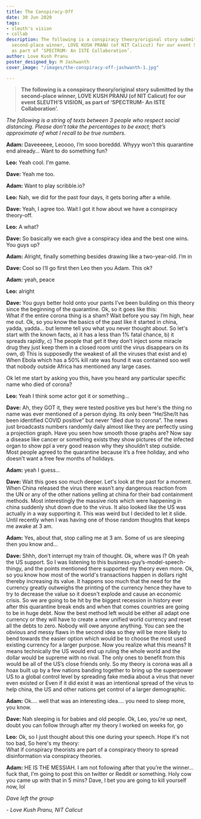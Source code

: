 ```yaml
---
title: The Conspiracy-Off
date: 30 Jun 2020
tags:
- sleuth's vision
- collab
description: The following is a conspiracy theory/original story submitted by the
  second-place winner, LOVE KUSH PRANU (of NIT Calicut) for our event SLEUTH’S VISION,
  as part of ‘SPECTRUM- An ISTE Collaboration’.
author: Love Kush Pranu
poster_designed_by: M Jashwanth
cover_image: "/images/the-conspiracy-off-jashwanth-1.jpg"

---
```

> **The following is a conspiracy theory/original story submitted by the second-place winner, LOVE KUSH PRANU (of NIT Calicut) for our event SLEUTH’S VISION, as part of ‘SPECTRUM- An ISTE Collaboration’.**

_The following is a string of texts between 3 people who respect social distancing. Please don’t take the percentages to be exact; that’s approximate of what I recall to be true numbers._

**Adam:** Daveeeeee, Leoooo, I’m sooo boreddd. Whyyy won't this quarantine end already… Want to do something fun?

**Leo:** Yeah cool. I'm game.

**Dave:** Yeah me too.

**Adam:** Want to play scribble.io?

**Leo:** Nah, we did for the past four days, it gets boring after a while.

**Dave:** Yeah, I agree too. Wait I got it how about we have a conspiracy theory-off.

**Leo:** A what?

**Dave:** So basically we each give a conspiracy idea and the best one wins. You guys up?

**Adam:** Alright, finally something besides drawing like a two-year-old. I’m in

**Dave:** Cool so I’ll go first then Leo then you Adam. This ok?

**Adam:** yeah, peace

**Leo:** alright

**Dave:** You guys better hold onto your pants I’ve been building on this theory since the beginning of the quarantine. Ok, so it goes like this:  
What if the entire corona thing is a sham? Wait before you say I’m high, hear me out. Ok, so you know the basics of the past like it started in china, yadda, yadda… but lemme tell you what you never thought about. So let's start with the known facts, a) it has a less than 1% fatal chance, b) it spreads rapidly, c) The people that get it they don’t inject some miracle drug they just keep them in a closed room until the virus disappears on its own, d) This is supposedly the weakest of all the viruses that exist and e) When Ebola which has a 50% kill rate was found it was contained soo well that nobody outside Africa has mentioned any large cases.

Ok let me start by asking you this, have you heard any particular specific name who died of corona?

**Leo:** Yeah I think some actor got it or something…

**Dave:** Ah, they GOT it, they were tested positive yes but here's the thing no name was ever mentioned of a person dying. Its only been “He/She/It has been identified COVID positive” but never “died due to corona”. The news just broadcasts numbers randomly daily almost like they are perfectly using a projection graph. Have you seen how smooth those graphs are? Now say a disease like cancer or something exists they show pictures of the infected organ to show ppl a very good reason why they shouldn’t step outside. Most people agreed to the quarantine because it’s a free holiday, and who doesn't want a free few months of holidays.

**Adam:** yeah I guess…

**Dave:** Wait this goes soo much deeper. Let's look at the past for a moment. When China released the virus there wasn’t any dangerous reaction from the UN or any of the other nations yelling at china for their bad containment methods. Most interestingly the massive riots which were happening in china suddenly shut down due to the virus. It also looked like the US was actually in a way supporting it. This was weird but I decided to let it slide. Until recently when I was having one of those random thoughts that keeps me awake at 3 am.

**Adam:** Yes, about that, stop calling me at 3 am. Some of us are sleeping then you know and…

**Dave:** Shhh, don’t interrupt my train of thought. Ok, where was I? Oh yeah the US support. So I was listening to this business-guy’s-model-speech-thingy, and the points mentioned there supported my theory even more. Ok, so you know how most of the world's transactions happen in dollars right thereby increasing its value. It happens soo much that the need for the currency greatly outweighs the printing of the currency hence they have to try to decrease the value so it doesn't explode and cause an economic crisis. So we are going to be hit by the biggest recession in history ever after this quarantine break ends and when that comes countries are going to be in huge debt. Now the best method left would be either all adapt one currency or they will have to create a new unified world currency and reset all the debts to zero. Nobody will owe anyone anything. You can see the obvious and messy flaws in the second idea so they will be more likely to bend towards the easier option which would be to choose the most used existing currency for a larger purpose. Now you realize what this means? It means technically the US would end up ruling the whole world and the dollar would be supreme with no rival. The only ones to benefit from this would be all of the US’s close friends only. So my theory is corona was all a hoax built up by a few nations banding together to bring up the superpower US to a global control level by spreading fake media about a virus that never even existed or Even if it did exist it was an intentional spread of the virus to help china, the US and other nations get control of a larger demographic.

**Adam:** Ok…. well that was an interesting idea…. you need to sleep more, you know.

**Dave:** Nah sleeping is for babies and old people. Ok, Leo, you're up next, doubt you can follow through after my theory I worked on weeks for, go

**Leo:** Ok, so I just thought about this one during your speech. Hope it's not too bad, So here's my theory:  
What if conspiracy theorists are part of a conspiracy theory to spread disinformation via conspiracy theories.

**Adam:** HE IS THE MESSIAH. I am not following after that you’re the winner… fuck that, I’m going to post this on twitter or Reddit or something. Holy cow you came up with that in 5 mins? Dave, I bet you are going to kill yourself now, lol

_Dave left the group_

_- Love Kush Pranu, NIT Calicut_